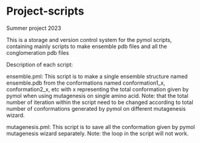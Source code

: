 # Project-scripts
Summer project 2023

This is a storage and version control system for the pymol scripts, containing mainly scripts to make 
ensemble pdb files and all the conglomeration pdb files

Description of each script: 

 ensemble.pml:
  This script is to make a single ensemble structure named ensemble.pdb from the conformations named conformation1_x, conformation2_x, etc
  with x representing the total conformation given by pymol when using mutagenesis on single amino acid. 
  Note: that the total number of iteration within the script need to be changed according to total number of conformations generated by pymol on different 
  mutagenesis wizard. 

mutagenesis.pml: 
 This script is to save all the conformation given by pymol mutagenesis wizard separately. 
 Note: the loop in the script will not work. 
